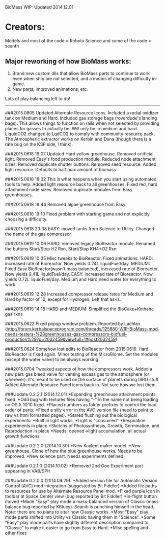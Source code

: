 BioMass WIP: Updated 2014.12.01

Creators:
=========

Models and most of the code = Roboto
Science and some of the code = seanth

Major reworking of how BioMass works:
-------------------------------------

1. Brand new custom dlls that allow BioMass parts to continue to work even when ship are not selected, and a means of changing difficulty in-game.
2. New parts, improved animations, etc.

Lots of play balancing left to do!

-------------------------------------
###2015.0805 Updated Alternate Resource Icons. Included a radial oxidizer tank on Medium and Hard. Included gas storage bags (roverdude's landing bags). This allows things to function on rails when not selected by providing places for gasses to actually be. Will only be in medium and hard. LiquidCO2 changed to LqdCO2 to comply with community resource pack. The Atmospheric extractor works on Kerbin and Duna (though there is a rate bug on the KSP side, I think).

###2015.0618 18:07 Updated Hard yellow greenhouse. Removed artificial light. Removed Easy's food production module. Reduced node attachment sizes. Removed duplicate shutter buttons. Removed seed resource. Added light resource. Defaults to half max amount of biomass

###2015.0618 18:32 This is what happens when you start using automated tools to help. Added light resource back to all greenhouses. Fixed red, hard attachment node sizes. Removed duplicate modules from Easy greenhouses.

###2015.0618 18:44 Removed algae greenhouse from Easy

###2015.0618 19:10 Fixed problem with starting game and not explicitly choosing a difficulty. 

###2015.0618 23:38 EASY: moved tanks from Science to Utility. Changed the name of the gas compressor

###2015.0619 10:06 HARD: removed legacy BioReactor module. Renamed the buttons Start/Stop H2 Rxn, Start/Stop KH4+O2 Rxn

###2015.0619 10:35 Misc tweaks to BioReactor. Fixed animations. HARD: increased rate of Bioreactor. Now yields 0.24L liquidFuel/day. MEDIUM: Fixed Easy BioReactor(wasn't mass balanced), increased rate of Bioreactor. Now yields 0.41L liquidFuel/day. EASY: increased rate of Bioreactor. Now yields 0.72L liquidFuel/day. Medium and Hard need water for everything to work.

###2015.0619 12:28 Increased compressor release rates for Medium and Hard by factor of 10, except for Hydrogen. Left that as-is.

###2015.0619 14:18 HARD and MEDIUM: Simplified the BioCake+Kethane gas rxns

###2015.0622 Fixed popup window problem. Reported by Lachlan (http://forum.kerbalspaceprogram.com/threads/125880-WIP-BioMass-mod-needs-testers-%28greenhouses-gas-compressors-biofuel-production%29?p=2032459&viewfull=1#post2032459)

###2015.0624 Somehow lost edits to BioReactor from 2015.0619. Hard BioReactor is fixed again. Minor testing of the MicroBiome. Set the modules (except the water valve) to be always working.

###2015.0704 Tweaked aspects of how the compressors work. Added a new part: gas bleed valve for venting excess gas to the atmosphere (or wherever). It's meant to be used on the surface of planets during ISRU stuff. Added Alternate Resource Panel icons back in. Not sure how we lost them.

###Update 0.2.2.1 (2014.12.01)
	*Expanding greenhouse attachment points fixed.
	*Odd bug with textures files having "-" in the name not being loading on OS X 10.10 fixed.
	*Placed numbers as folder prefixes to control the load order of parts.
	*Fixed a silly error in the AVC version file (need to point to raw vs html formatted pages).
	*Stared flushing out the biological experiments:
		*Built in light works.
		*Light is "consumed"
		*Respiration experiments in place
		*Sketchs of Photosynthesis, Growth, Germination, and Reproduction in place
		*Needs: opened->light accumulation, all actual growth functions.

###Update 0.2.2.0 (2014.10.30)
    *New Koylent maker model. 
    *New greenhouse. Clone of how the blue greenhouse works. Needs to be improved.
    *New science part. Needs experiments defined.

###Update 0.2.1.0 (2014.10.02)
	*Removed 2nd Goo Experiment part appearing in VAB/SPH

###Update 0.2.0.0 (2014.09.29):
	*Added version file for Automatic Version Control (AVC) mod integration (suggested by Bit Fiddler)
	*Added file paths to resources for use by Alternate Resource Panel mod.
	*Fixed purple icon in toolbar at Space Center view (bug reported by Bit Fiddler)
    *In-flight button moved
	*Made "Easy" play mode a mass-balanced version of Classic (mass balance bug reported by KBluey). Seanth is punching himself in the head. Note: there are no plans to alter how Classic works.
	*Most "Easy" play mode parts shifted into Utility vs Classic having them in "Science".
	*Some "Easy" play mode parts have slightly different description compared to "Classic" to make it easier to go from Easy to Hard.
    *Misc spelling and other fixes

    
